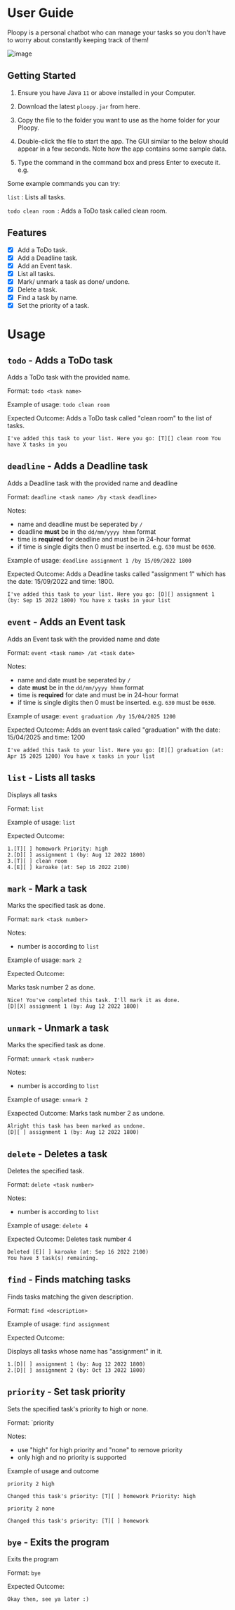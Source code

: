 # User Guide
Ploopy is a personal chatbot who can manage your tasks so you don't have to worry about
constantly keeping track of them!

![image](https://user-images.githubusercontent.com/97420952/189854100-433189ce-8b31-40df-a333-1e578ebb96ec.png)


## Getting Started

1. Ensure you have Java `11` or above installed in your Computer.

2. Download the latest `ploopy.jar` from here.

3. Copy the file to the folder you want to use as the home folder for your Ploopy.

4. Double-click the file to start the app. The GUI similar to the below should appear in a few seconds. Note how the app contains some sample data.

5. Type the command in the command box and press Enter to execute it. e.g. 

Some example commands you can try:

`list` : Lists all tasks.

`todo clean room `: Adds a ToDo task called clean room.

## Features
- [x] Add a ToDo task.
- [x] Add a Deadline task.
- [x] Add an Event task.
- [x] List all tasks.
- [x] Mark/ unmark a task as done/ undone.
- [x] Delete a task.
- [x] Find a task by name.
- [x] Set the priority of a task.

# Usage

## `todo` - Adds a ToDo task
Adds a ToDo task with the provided name.

Format: `todo <task name>`

Example of usage: 
`todo clean room`

Expected Outcome: 
Adds a ToDo task called "clean room" to the list of tasks.

```
I've added this task to your list. Here you go: [T][] clean room You have X tasks in you
```

## `deadline` - Adds a Deadline task
Adds a Deadline task with the provided name and deadline

Format: `deadline <task name> /by <task deadline>`

Notes:

- name and deadline must be seperated by `/`
- deadline **must** be in the `dd/mm/yyyy hhmm` format
- time is **required** for deadline and must be in 24-hour format
- if time is single digits then 0 must be inserted. e.g. `630` must be `0630`.

Example of usage:
`deadline assignment 1 /by 15/09/2022 1800`

Expected Outcome: 
Adds a Deadline tasks called "assignment 1" which has the date: 15/09/2022 and time: 1800.

```
I've added this task to your list. Here you go: [D][] assignment 1 (by: Sep 15 2022 1800) You have x tasks in your list
```

##  `event` - Adds an Event task
Adds an Event task with the provided name and date

Format: `event <task name> /at <task date>`

Notes:
- name and date must be seperated by `/`
- date **must** be in the `dd/mm/yyyy hhmm` format
- time is **required** for date and must be in 24-hour format
- if time is single digits then 0 must be inserted. e.g. `630` must be `0630`.

Example of usage:
`event graduation /by 15/04/2025 1200`

Expected Outcome:
Adds an event task called "graduation" with the date: 15/04/2025 and time: 1200

```
I've added this task to your list. Here you go: [E][] graduation (at: Apr 15 2025 1200) You have x tasks in your list
```

## `list` - Lists all tasks 
Displays all tasks

Format: `list`

Example of usage:
`list`

Expected Outcome:

```
1.[T][ ] homework Priority: high
2.[D][ ] assignment 1 (by: Aug 12 2022 1800)
3.[T][ ] clean room
4.[E][ ] karoake (at: Sep 16 2022 2100)
```

## `mark` - Mark a task
Marks the specified task as done.

Format: `mark <task number>`


Notes:
- number is according to `list`

Example of usage:
`mark 2`

Expected Outcome:

Marks task number 2 as done.

```
Nice! You've completed this task. I'll mark it as done.
[D][X] assignment 1 (by: Aug 12 2022 1800)
```

##  `unmark` - Unmark a task
Marks the specified task as done.

Format: `unmark <task number>`

Notes:
- number is according to `list`

Example of usage:
`unmark 2`

Exapected Outcome:
Marks task number 2 as undone.

```
Alright this task has been marked as undone.
[D][ ] assignment 1 (by: Aug 12 2022 1800)
```

## `delete` - Deletes a task
Deletes the specified task.

Format: `delete <task number>`

Notes:
- number is according to `list`

Example of usage:
`delete 4`

Expected Outcome:
Deletes task number 4

```
Deleted [E][ ] karoake (at: Sep 16 2022 2100)
You have 3 task(s) remaining.
```

##  `find` - Finds matching tasks

Finds tasks matching the given description.

Format: `find <description>`

Example of usage:
`find assignment`

Expected Outcome:

Displays all tasks whose name has "assignment" in it.

```
1.[D][ ] assignment 1 (by: Aug 12 2022 1800)
2.[D][ ] assignment 2 (by: Oct 13 2022 1800)
```

##  `priority` - Set task priority
Sets the specified task's priority to high or none.

Format: `priority <task number> <priority to set to>

Notes:
- use "high" for high priority and "none" to remove priority
- only high and no priority is supported


Example of usage and outcome

`priority 2 high`

```
Changed this task's priority: [T][ ] homework Priority: high
```

`priority 2 none`

```
Changed this task's priority: [T][ ] homework
```

## `bye` - Exits the program
Exits the program

Format: `bye`

Expected Outcome:

```
Okay then, see ya later :)
```
